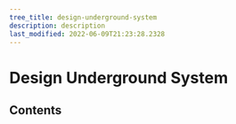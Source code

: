 ```yaml
---
tree_title: design-underground-system
description: description
last_modified: 2022-06-09T21:23:28.2328
---
```


# Design Underground System

## Contents
